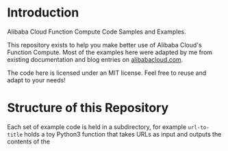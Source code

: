 # Introduction

Alibaba Cloud Function Compute Code Samples and Examples.

This repository exists to help you make better use of Alibaba Cloud's Function Compute. Most of the examples here were adapted by me from existing documentation and blog entries on [alibabacloud.com](https://www.alibabacloud.com).

The code here is licensed under an MIT license. Feel free to reuse and adapt to your needs!

# Structure of this Repository

Each set of example code is held in a subdirectory, for example `url-to-title` holds a toy Python3 function that takes URLs as input and outputs the contents of the <title> tag on the page pointed to by the input URL.

Most examples will include a README explaining how to set up and use the code.
